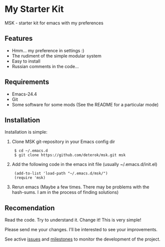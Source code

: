 My Starter Kit
==============
MSK - starter kit for emacs with my preferences

Features
--------
- Hmm... my preference in settings :)
- The rudiment of the simple modular system
- Easy to install
- Russian comments in the code...

Requirements
-----------
- Emacs-24.4
- Git
- Some software for some mods (See the README for a particular mode)

Installation
------------
Installation is simple:

1. Clone MSK git-repository in your Emacs config dir

        $ cd ~/.emacs.d
        $ git clone https://github.com/deterok/msk.git msk

2. Add the following code in the emacs init file (usually ~/.emacs.d/init.el)

        (add-to-list 'load-path "~/.emacs.d/msk/")
        (require 'msk)

3. Rerun emacs (Maybe a few times. There may be problems with the hash-sums.
I am in the process of finding solutions)

Recomendation
-------------
Read the code. Try to understand it. Change it! This is very simple!

Please send me your changes. I'll be interested to see your
improvements.

See active [issues](https://github.com/deterok/msk/issues) and
[milestones](https://github.com/deterok/msk/milestones) to monitor the
development of the project.

